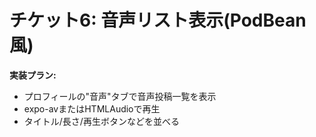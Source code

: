 # チケット6: 音声リスト表示(PodBean風)

**実装プラン:**
- プロフィールの"音声"タブで音声投稿一覧を表示
- expo-avまたはHTMLAudioで再生
- タイトル/長さ/再生ボタンなどを並べる